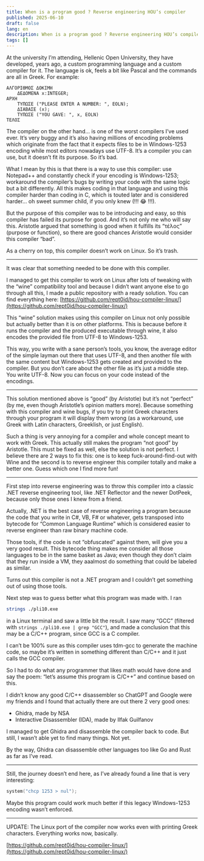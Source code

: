 ```yaml
---
title: When is a program good ? Reverse engineering HOU’s compiler
published: 2025-06-10
draft: false
lang: en
description: When is a program good ? Reverse engineering HOU’s compiler
tags: []
---
```


At the university I’m attending, Hellenic Open University, they have developed, years ago, a custom programming language and a custom compiler for it. The language is ok, feels a bit like Pascal and the commands are all in Greek. For example:

```plaintext
ΑΛΓΟΡΙΘΜΟΣ ΔΟΚΙΜΗ
	ΔΕΔΟΜΕΝΑ x:INTEGER;
ΑΡΧΗ
	ΤΥΠΩΣΕ ("PLEASE ENTER A NUMBER: ", EOLN);
	ΔΙΑΒΑΣΕ (x);
	ΤΥΠΩΣΕ ("YOU GAVE: ", x, EOLN)
ΤΕΛΟΣ
```

The compiler on the other hand… is one of the worst compilers I’ve used ever. It’s very buggy and it’s also having millions of encoding problems which originate from the fact that it expects files to be in Windows-1253 encoding while most editors nowadays use UTF-8. It’s a compiler you can use, but it doesn’t fit its purpose. So it’s bad.

What I mean by this is that there is a way to use this compiler: use Notepad++ and constantly check if your encoding is Windows-1253; workaround the compiler’s bugs by writing your code with the same logic but a bit differently. All this makes coding in that language and using this compiler harder than coding in C, which is touted later and is considered harder… oh sweet summer child, if you only knew (!!! 😂 !!!).

But the purpose of this compiler was to be introducing and easy, so this compiler has failed its purpose for good. And it’s not only me who will say this. Aristotle argued that something is good when it fulfills its “τέλος” (purpose or function), so there are good chances Aristotle would consider this compiler “bad”.

As a cherry on top, this compiler doesn’t work on Linux. So it’s trash.

---

It was clear that something needed to be done with this compiler.

I managed to get this compiler to work on Linux after lots of tweaking with the “wine” compatibility tool and because I didn’t want anyone else to go through all this, I made a public repository with a ready solution. You can find everything here:
[https://github.com/rept0id/hou-compiler-linux/](https://github.com/rept0id/hou-compiler-linux/)

This “wine” solution makes using this compiler on Linux not only possible but actually better than it is on other platforms. This is because before it runs the compiler and the produced executable through wine, it also encodes the provided file from UTF-8 to Windows-1253.

This way, you write with a sane person’s tools, you know, the average editor of the simple layman out there that uses UTF-8, and then another file with the same content but Windows-1253 gets created and provided to the compiler. But you don’t care about the other file as it’s just a middle step. You write UTF-8.
Now you can focus on your code instead of the encodings.

---

This solution mentioned above is “good” (by Aristotle) but it’s not “perfect” (by me, even though Aristotle’s opinion matters more). Because something with this compiler and wine bugs, if you try to print Greek characters through your program it will display them wrong (as a workaround, use Greek with Latin characters, Greeklish, or just English).

Such a thing is very annoying for a compiler and whole concept meant to work with Greek. This actually still makes the program “not good” by Aristotle. This must be fixed as well, else the solution is not perfect. I believe there are 2 ways to fix this: one is to keep fuck-around-find-out with Wine and the second is to reverse engineer this compiler totally and make a better one. Guess which one I find more fun!

---

First step into reverse engineering was to throw this compiler into a classic .NET reverse engineering tool, like .NET Reflector and the newer DotPeek, because only those ones I knew from a friend.

Actually, .NET is the best case of reverse engineering a program because the code that you write in C#, VB, F# or whatever, gets transposed into bytecode for “Common Language Runtime” which is considered easier to reverse engineer than raw binary machine code.

Those tools, if the code is not “obfuscated” against them, will give you a very good result. This bytecode thing makes me consider all those languages to be in the same basket as Java; even though they don’t claim that they run inside a VM, they aaalmost do something that could be labeled as similar.

Turns out this compiler is not a .NET program and I couldn’t get something out of using those tools.

Next step was to guess better what this program was made with. I ran

```bash
strings ./pli10.exe
```

in a Linux terminal and saw a little bit the result. I saw many “GCC” (filtered with `strings ./pli10.exe | grep "GCC"`), and made a conclusion that this may be a C/C++ program, since GCC is a C compiler.

I can’t be 100% sure as this compiler uses tdm-gcc to generate the machine code, so maybe it’s written in something different than C/C++ and it just calls the GCC compiler.

So I had to do what any programmer that likes math would have done and say the poem:
“let’s assume this program is C/C++” and continue based on this.

I didn’t know any good C/C++ disassembler so ChatGPT and Google were my friends and I found that actually there are out there 2 very good ones:

* Ghidra, made by NSA
* Interactive Disassembler (IDA), made by Ilfak Guilfanov

I managed to get Ghidra and disassemble the compiler back to code. But still, I wasn’t able yet to find many things. Not yet.

By the way, Ghidra can disassemble other languages too like Go and Rust as far as I’ve read.

---

Still, the journey doesn’t end here, as I’ve already found a line that is very interesting:

```c
system("chcp 1253 > nul");
```

Maybe this program could work much better if this legacy Windows-1253 encoding wasn’t enforced.

---

UPDATE: The Linux port of the compiler now works even with printing Greek characters. Everything works now, basically.

[https://github.com/rept0id/hou-compiler-linux/](https://github.com/rept0id/hou-compiler-linux/)
